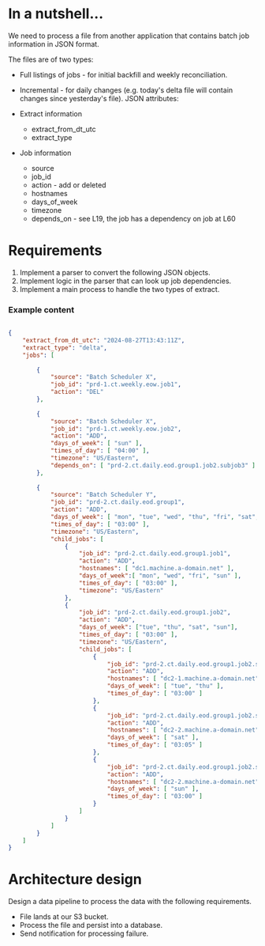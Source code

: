 # In a nutshell...
We need to process a file from another application that contains batch job information in JSON format.

The files are of two types:

* Full listings of jobs - for initial backfill and weekly reconciliation.
* Incremental - for daily changes (e.g. today's delta file will contain changes since yesterday's file).
JSON attributes:

* Extract information
  * extract_from_dt_utc
  * extract_type
* Job information
    * source
  * job_id
  * action - add or deleted
  * hostnames
  * days_of_week
  * timezone
  * depends_on - see L19, the job has a dependency on job at L60

# Requirements
1. Implement a parser to convert the following JSON objects.
2. Implement logic in the parser that can look up job dependencies.
3. Implement a main process to handle the two types of extract.

### Example content

```json

{
    "extract_from_dt_utc": "2024-08-27T13:43:11Z",
    "extract_type": "delta",
    "jobs": [
 
        {
            "source": "Batch Scheduler X",
            "job_id": "prd-1.ct.weekly.eow.job1",
            "action": "DEL"
        },
 
        {
            "source": "Batch Scheduler X",
            "job_id": "prd-1.ct.weekly.eow.job2",
            "action": "ADD",
            "days_of_week": [ "sun" ],
            "times_of_day": [ "04:00" ],
            "timezone": "US/Eastern",
            "depends_on": [ "prd-2.ct.daily.eod.group1.job2.subjob3" ]
        },
 
        {
            "source": "Batch Scheduler Y",
            "job_id": "prd-2.ct.daily.eod.group1",
            "action": "ADD",
            "days_of_week": [ "mon", "tue", "wed", "thu", "fri", "sat", "sun" ],
            "times_of_day": [ "03:00" ],
            "timezone": "US/Eastern",
            "child_jobs": [
                {
                    "job_id": "prd-2.ct.daily.eod.group1.job1",
                    "action": "ADD",
                    "hostnames": [ "dc1.machine.a-domain.net" ],
                    "days_of_week":[ "mon", "wed", "fri", "sun" ],
                    "times_of_day": [ "03:00" ],
                    "timezone": "US/Eastern"
                },
                {
                    "job_id": "prd-2.ct.daily.eod.group1.job2",
                    "action": "ADD",
                    "days_of_week": ["tue", "thu", "sat", "sun"],
                    "times_of_day": [ "03:00" ],
                    "timezone": "US/Eastern",
                    "child_jobs": [
                        {
                            "job_id": "prd-2.ct.daily.eod.group1.job2.subjob1",
                            "action": "ADD",
                            "hostnames": [ "dc2-1.machine.a-domain.net" ],
                            "days_of_week": [ "tue", "thu" ],
                            "times_of_day": [ "03:00" ]
                        },
                        {
                            "job_id": "prd-2.ct.daily.eod.group1.job2.subjob2",
                            "action": "ADD",
                            "hostnames": [ "dc2-2.machine.a-domain.net" ],
                            "days_of_week": [ "sat" ],
                            "times_of_day": [ "03:05" ]
                        },
                        {
                            "job_id": "prd-2.ct.daily.eod.group1.job2.subjob3",
                            "action": "ADD",
                            "hostnames": [ "dc2-2.machine.a-domain.net" ],
                            "days_of_week": [ "sun" ],
                            "times_of_day": [ "03:00" ]
                        }
                    ]
                }
            ]
        }
    ]
}
```

# Architecture design
Design a data pipeline to process the data with the following requirements.

* File lands at our S3 bucket.
* Process the file and persist into a database.
* Send notification for processing failure.

